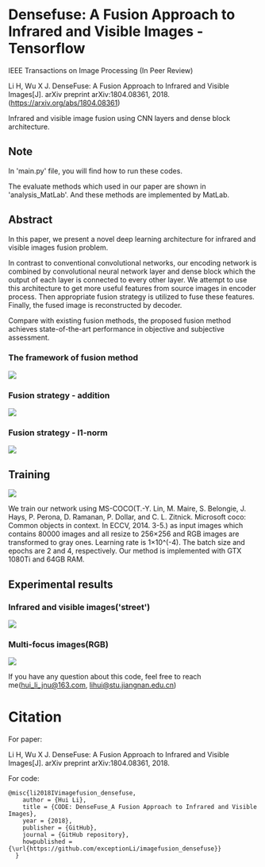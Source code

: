 # Densefuse: A Fusion Approach to Infrared and Visible Images - Tensorflow
IEEE Transactions on Image Processing (In Peer Review)

Li H, Wu X J. DenseFuse: A Fusion Approach to Infrared and Visible Images[J]. arXiv preprint arXiv:1804.08361, 2018.
(https://arxiv.org/abs/1804.08361)

Infrared and visible image fusion using CNN layers and dense block architecture.

## Note
In 'main.py' file, you will find how to run these codes.

The evaluate methods which used in our paper are shown in 'analysis_MatLab'. And these methods are implemented by MatLab.

## Abstract
In this paper, we present a novel deep learning architecture for infrared and visible images fusion problem. 

In contrast to conventional convolutional networks, our encoding network is combined by convolutional neural network layer and dense block which the output of each layer is connected to every other layer. We attempt to use this architecture to get more useful features from source images in encoder process. Then appropriate fusion strategy is utilized to fuse these features. Finally, the fused image is reconstructed by decoder. 

Compare with existing fusion methods, the proposed fusion method achieves state-of-the-art performance in objective and subjective assessment.

### The framework of fusion method
![](https://github.com/exceptionLi/imagefusion_densefuse/blob/master/figures/framework.png)

### Fusion strategy - addition
![](https://github.com/exceptionLi/imagefusion_densefuse/blob/master/figures/fuse_addition.png)

### Fusion strategy - l1-norm
![](https://github.com/exceptionLi/imagefusion_densefuse/blob/master/figures/fuse_l1norm.png)


## Training

![](https://github.com/exceptionLi/imagefusion_densefuse/blob/master/figures/train.png)

We train our network using MS-COCO(T.-Y. Lin, M. Maire, S. Belongie, J. Hays, P. Perona, D. Ramanan, P. Dollar, and C. L. Zitnick. Microsoft coco: Common objects in context. In ECCV, 2014. 3-5.) as input images which contains 80000 images and all resize to 256×256 and RGB images are transformed to gray ones. Learning rate is 1×10^(-4). The batch size and epochs are 2 and 4, respectively. Our method is implemented with GTX 1080Ti and 64GB RAM.


## Experimental results

### Infrared and visible images('street')
![](https://github.com/exceptionLi/imagefusion_densefuse/blob/master/figures/fused_street.png)

### Multi-focus images(RGB)
![](https://github.com/exceptionLi/imagefusion_densefuse/blob/master/figures/fused_color.png)

If you have any question about this code, feel free to reach me(hui_li_jnu@163.com, lihui@stu.jiangnan.edu.cn)


# Citation

For paper:

Li H, Wu X J. DenseFuse: A Fusion Approach to Infrared and Visible Images[J]. arXiv preprint arXiv:1804.08361, 2018.

For code:
```
@misc{li2018IVimagefusion_densefuse,
    author = {Hui Li},
    title = {CODE: DenseFuse_A Fusion Approach to Infrared and Visible Images},
    year = {2018},
    publisher = {GitHub},
    journal = {GitHub repository},
    howpublished = {\url{https://github.com/exceptionLi/imagefusion_densefuse}}
  }
```

